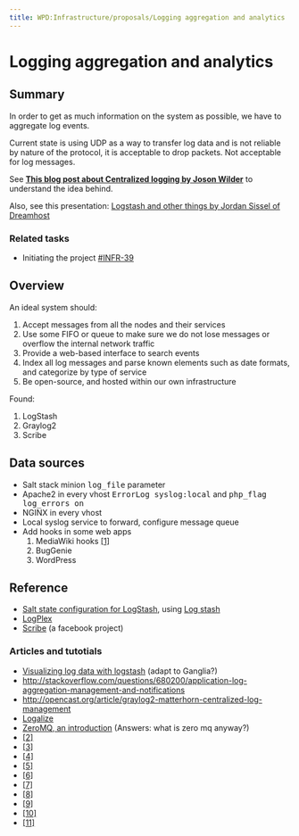 ```yaml
---
title: WPD:Infrastructure/proposals/Logging aggregation and analytics
---
```

<h1><span class="mw-headline" id="Logging_aggregation_and_analytics">Logging aggregation and analytics</span></h1>
<h2><span class="mw-headline" id="Summary">Summary</span></h2>
<p>In order to get as much information on the system as possible, we have to aggregate log events. 
</p><p>Current state is using UDP as a way to transfer log data and is not reliable by nature of the protocol, it is acceptable to drop packets. Not acceptable for log messages.
</p><p>See <b><a rel="nofollow" class="external text" href="http://jasonwilder.com/blog/2012/01/03/centralized-logging/">This blog post about Centralized logging by Joson Wilder</a></b> to understand the idea behind.
</p><p>Also, see this presentation: <a rel="nofollow" class="external text" href="http://www.youtube.com/watch?v=RuUFnog29M4">Logstash and other things by Jordan Sissel of Dreamhost</a>
</p>
<h3><span class="mw-headline" id="Related_tasks">Related tasks</span></h3>
<ul><li> Initiating the project <a rel="nofollow" class="external text" href="http://project.webplatform.org/infrastructure/issues/INFR-39">#INFR-39</a></li></ul>
<h2><span class="mw-headline" id="Overview">Overview</span></h2>
<p>An ideal system should:
</p>
<ol><li> Accept messages from all the nodes and their services</li>
<li> Use some FIFO or queue to make sure we do not lose messages or overflow the internal network traffic</li>
<li> Provide a web-based interface to search events</li>
<li> Index all log messages and parse known elements such as date formats, and categorize by type of service</li>
<li> Be open-source, and hosted within our own infrastructure</li></ol>
<p>Found:
</p>
<ol><li> LogStash</li>
<li> Graylog2</li>
<li> Scribe</li></ol>
<h2><span class="mw-headline" id="Data_sources">Data sources</span></h2>
<ul><li> Salt stack minion <tt>log_file</tt> parameter</li>
<li> Apache2 in every vhost <tt>ErrorLog syslog:local</tt> and <tt>php_flag log_errors on</tt></li>
<li> NGINX in every vhost</li>
<li> Local syslog service to forward, configure message queue</li>
<li> Add hooks in some web apps
<ol><li> MediaWiki hooks <a class="external autonumber" href="http://www.mediawiki.org/wiki/Manual:Hooks/PageContentSave">[1]</a></li>
<li> BugGenie</li>
<li> WordPress</li></ol></li></ul>
<h2><span class="mw-headline" id="Reference">Reference</span></h2>
<ul><li> <a rel="nofollow" class="external text" href="http://saltstarters.org/example/ahammond/salt_logstash">Salt state configuration for LogStash</a>, using <a rel="nofollow" class="external text" href="http://logstash.net/">Log stash</a></li>
<li> <a rel="nofollow" class="external text" href="https://github.com/heroku/logplex">LogPlex</a></li>
<li> <a rel="nofollow" class="external text" href="https://github.com/facebook/scribe/wiki">Scribe</a> (a facebook project)</li></ul>
<h3><span class="mw-headline" id="Articles_and_tutotials">Articles and tutotials</span></h3>
<ul><li> <a rel="nofollow" class="external text" href="http://blog.pkhamre.com/2012/07/05/visualizing-logdata-with-logstash-statsd-and-graphite/">Visualizing log data with logstash</a> (adapt to Ganglia?)</li>
<li> <a rel="nofollow" class="external free" href="http://stackoverflow.com/questions/680200/application-log-aggregation-management-and-notifications">http://stackoverflow.com/questions/680200/application-log-aggregation-management-and-notifications</a></li>
<li> <a rel="nofollow" class="external free" href="http://opencast.org/article/graylog2-matterhorn-centralized-log-management">http://opencast.org/article/graylog2-matterhorn-centralized-log-management</a></li>
<li> <a rel="nofollow" class="external text" href="http://www.logalyze.com/product/major-features">Logalize</a></li>
<li> <a rel="nofollow" class="external text" href="http://nichol.as/zeromq-an-introduction">ZeroMQ, an introduction</a> (Answers: what is zero mq anyway?)</li>
<li> <a rel="nofollow" class="external autonumber" href="http://www.logstash.net/docs/1.2.1/tutorials/getting-started-centralized">[2]</a></li>
<li> <a rel="nofollow" class="external autonumber" href="http://www.rexconsulting.net/tip-centralized-logging-benefits.html">[3]</a></li>
<li> <a rel="nofollow" class="external autonumber" href="http://urbanairship.com/blog/2010/10/05/centralized-logging-using-rsyslog/">[4]</a></li>
<li> <a rel="nofollow" class="external autonumber" href="http://jasonwilder.com/blog/2012/01/03/centralized-logging/">[5]</a></li>
<li> <a rel="nofollow" class="external autonumber" href="http://imcol.in/tag/rabbitmq/">[6]</a></li>
<li> <a rel="nofollow" class="external autonumber" href="http://hron.me/blog/2012/10/logging-with-logstash/">[7]</a></li>
<li> <a rel="nofollow" class="external autonumber" href="http://sysadvent.blogspot.ca/2009/12/cron-practices.html">[8]</a></li>
<li> <a rel="nofollow" class="external autonumber" href="http://blog.tagged.com/2012/05/grabbing-full-java-stack-traces-from-syslog-ng-with-logstash/">[9]</a></li>
<li> <a rel="nofollow" class="external autonumber" href="http://jpmens.net/2012/08/06/my-logstash-and-graylog2-notes/">[10]</a></li>
<li> <a rel="nofollow" class="external autonumber" href="http://benwilber.net/realtime-pixel-tracking-nginx-syslog-ng-redis">[11]</a></li></ul>

<!-- Saved in parser cache with key wpwiki:pcache:idhash:10472-0!*!*!!*!*!*!esi=1 and timestamp 20150731184608 and revision id 40895
 -->
